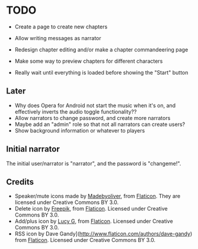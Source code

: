 TODO
====

* Create a page to create new chapters

* Allow writing messages as narrator
* Redesign chapter editing and/or make a chapter commandeering page
* Make some way to preview chapters for different characters
* Really wait until everything is loaded before showing the "Start" button

Later
-----

* Why does Opera for Android not start the music when it's on, and
  effectively inverts the audio toggle functionality??
* Allow narrators to change password, and create more narrators
* Maybe add an "admin" role so that not all narrators can create users?
* Show background information or whatever to players

Initial narrator
----------------

The initial user/narrator is "narrator", and the password is "changeme!".

Credits
-------

* Speaker/mute icons made by
  [Madebyoliver](http://www.flaticon.com/authors/madebyoliver), from
  [Flaticon](http://www.flaticon.com). They are licensed under
  Creative Commons BY 3.0.
* Delete icon by [Freepik](http://www.flaticon.com/authors/freepik),
  from [Flaticon](http://www.flaticon.com). Licensed under Creative
  Commons BY 3.0.
* Add/plus icon by [Lucy G](http://www.flaticon.com/authors/lucy-g),
  from [Flaticon](http://www.flaticon.com). Licensed under Creative
  Commons BY 3.0.
* RSS icon by Dave Gandy](http://www.flaticon.com/authors/dave-gandy)
  from [Flaticon](http://www.flaticon.com). Licensed under Creative
  Commons BY 3.0.
